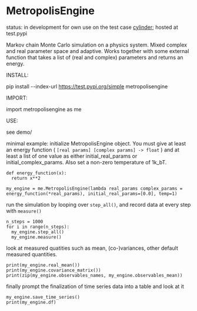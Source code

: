 # MetropolisEngine

status: in development for own use on the test case [cylinder](https://github.com/jklebes/cylinder);
      hosted at test.pypi

Markov chain Monte Carlo simulation on a physics system.  Mixed complex and real parameter space and adaptive. 
Works together with some external function that takes a list of (real and complex) parameters and returns an energy. 

INSTALL:

pip install --index-url https://test.pypi.org/simple metropolisengine

IMPORT:

import metropolisengine as me

USE:

see demo/

minimal example:
initialize MetropolisEngine object.  You must give at least an energy function ( `[real params] [complex params] -> float` ) and at least a list of one value as either initial_real_params or initial_complex_params.  Also set a non-zero temperature of 1k_bT.

```
def energy_function(x):
  return x**2
  
my_engine = me.MetropolisEngine(lambda real_params complex_params = energy_function(*real_params), initial_real_params=[0.0], temp=1)
```

run the simulation by looping over `step_all()`, and record data at every step with `measure()`

```
n_steps = 1000
for i in range(n_steps):
  my_engine.step_all()
  my_engine.measure()
```

look at measured quatities such as mean, (co-)variances, other default measured quantities.

```
print(my_engine.real_mean())
print(my_engine.covariance_matrix())
print(zip(my_engine.observables_names, my_engine.observables_mean))
```

finally prompt the finalization of time series data into a table and look at it

```
my_engine.save_time_series()
print(my_engine.df)
```
